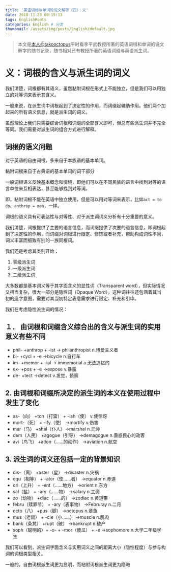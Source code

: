 ```yaml
---
title: '英语词根与单词的说文解字（四）：义'
date: 2018-11-28 00:15:13
tags: EnglishRoots
categories: English # 分类
thumbnail: /assets/img/posts/English/default.jpg
---
```


>本文是[本人@takooctopus](https://takooctopus.github.io "たこ焼きのGITHUB")平时看李平武教授所著的英语词根和单词的说文解字的随书记录，随书相对还有教授所著的英语词缀与英语派生词。

# 义：词根的含义与派生词的词义

我们清楚，词根都有其语义，虽然黏附词根在形式上不能独立，但是我们可以用独立的对等词来表示其含义。

一般来说，在派生词中词根起到了决定性的作用，而词缀起辅助作用。他们两个加起来的所有语义信息，就是派生词的词义。

虽然理论上我们只需要综合词根和词缀的全部含义即可，但总有些派生词并不完全等同。我们需要对派生词的组合方式进行解释。

## 词根的语义问题

对于英语的自由词根，多来自于本族语的基本单词。

黏附词根来自于古典语的基本单词的词干部分

一般词根语义反映基本概念和情境，即他们可以在不同民族的语言中找到对等的语言单位来互相表达，甚至能够找到对等词。

即，粘附词根不能在英语中独立使用，但是可以用对等词来表示，比如`act = to do`、`anthrop = man`，一样。

词根的语义具有可表达性与对等性、对于派生词词义分析有十分重要的意义。

我们清楚，词根提供了主要的语言信息，而词缀提供了次要的语言信息，即词根起到了决定性的作用，而词缀对词根进行限定、修饰或者补充，帮助构成词性不同，词义丰富而细致有别的一族同根词。

我们还是考虑其类别开始：

1. 零级派生词
2. 一级派生词
3. 二级派生词

大多数都是基本词义等于其字面含义的显性词（Transparent word），但实际情况又相当复杂，很大一部分是隐性词（Opaque Word），这种词往往还包涵着其当初的造字意图，需要对其当初特定表意需求进行限定、补充和引申。

我们在考虑隐性派生词的情况：

## １． 由词根和词缀含义综合出的含义与派生词的实用意义有些不同

- phil- +anthrop + -ist -> philanthropist n.博爱主义者
- bi- +cycl + -e ->bicycle n.自行车
- im- +memor + -ial -> immemorial a.无法追忆的
- ex- +pos + -e ->expose v.暴露
- de- +tect ->detect v.发觉，侦察

## 2. 由词根和词缀所决定的派生词的本义在使用过程中发生了变化

- as-（向） +ton（打雷） + -ish（使） v.使惊讶
- mort-（死） + -ify（使） ->mortify v.伤害
- mar（马） +shal（仆人）->marshal n.元帅
- dem（人民） +agogue（引导） ->demagogue n.蛊惑民心的政客
- avi（鸟飞） +ation（……的动作） ->aviation n.航空

## 3. 派生词的词义还包括一定的背景知识

- dis-（离） +aster（星） ->disaster n.灾祸
- equ（相等） + -ator（使……者） ->equator n.赤道
- ori（上升） + -ent（……地方） ->orient n.东方
- sal（盐） + -ary（……物） ->salary n.工资
- zo（动物） +diac（……的） ->zodiac n.黄道带
- febru（赎罪节） + -ary（表事物） ->Februray n.二月
- octo（八） +pus（脚） ->octopus n.章鱼
- mus（老鼠） + -cle（小……） ->muscle n.肌肉
- bank（条凳） +rupt（破） ->bankrupt n.破产
- soph（聪明的）+ -o- + -mor（傻瓜） + -e ->sophomore n.大学二年级学生

我们可以看到，派生词字面含义与实用词义之间的距离大小（隐性程度）与参与构词的词根类型相关。

一般的，自由词根派生词更为显明，而粘附词根派生词更为隐晦


